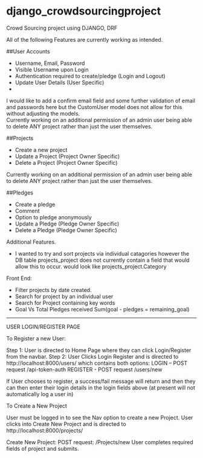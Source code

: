 # django_crowdsourcingproject
Crowd Sourcing project using DJANGO, DRF

All of the following Features are currently working as intended. 

##User Accounts 
-	Username, Email, Password  
-	Visible Username upon Login 
-	Authentication required to create/pledge (Login and Logout)  
-	Update User Details (User Specific)   
-	

I would like to add a confirm email field and some further validation of email and passwords here but the CustomUser model does not allow for this without adjusting the models.  
Currently working on an additional permission of an admin user being able to delete ANY project rather than just the user themselves. 

##Projects
-	Create a new project   
-	Update a Project (Project Owner Specific)   
-	Delete a Project (Project Owner Specific) 

Currently working on an additional permission of an admin user being able to delete ANY project rather than just the user themselves. 


##Pledges
-	Create a pledge    
-	Comment   
-	Option to pledge anonymously   
-	Update a Pledge (Pledge Owner Specific)  
-	Delete a Pledge (Pledge Owner Specific)   

 


Additional Features. 

 - I wanted to try and sort projects via individual catagories however the DB table projects_project does not currently contain a field that would allow this to occur.
      would look like projects_project.Category
      
      
 Front End: 
 - Filter projects by date created. 
 - Search for project by an individual user
 - Search for Project containing key words
 - Goal Vs Total Pledges received Sum(goal - pledges = remaining_goal)


 ---------------------------------

 USER LOGIN/REGISTER PAGE

To Register a new User:

Step 1: User is directed to Home Page where they can click Login/Register from the navbar.
Step 2: User Clicks Login Register and is directed to http://localhost:8000/users/ which contains both options:
LOGIN –  POST request /api-token-auth
REGISTER -   POST request /users/new   

If User chooses to register, a success/fail message will return and then they can then enter their login details in the login fields above (at present will not automatically log a user in) 


To Create a New Project

User must be logged in to see the Nav option to create a new Project. 
User clicks into Create New Project and is directed to http://localhost:8000/projects/

Create New Project:  POST request: /Projects/new
User completes required fields of project and submits. 

